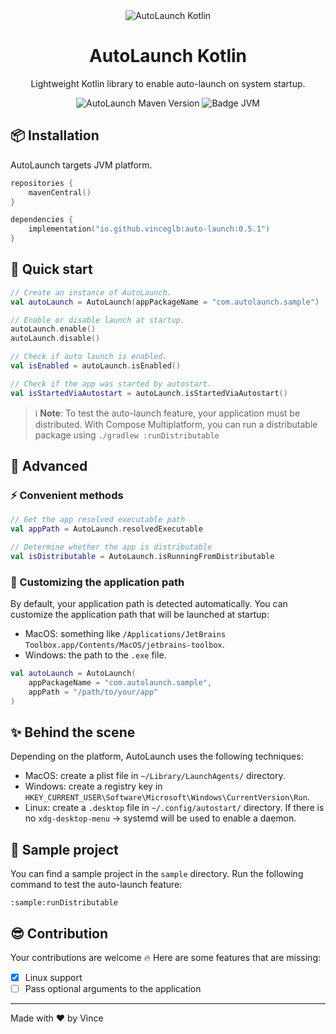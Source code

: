 <div align="center">
  <img src="https://github.com/vinceglb/AutoLaunch/assets/24540801/4bb241fb-7a23-47bb-99fa-cbc937ef9966" alt="AutoLaunch Kotlin" />

  <br>
  
  <h1>AutoLaunch Kotlin</h1>
  <p>Lightweight Kotlin library to enable auto-launch on system startup.</p>

  <div>
    <img src="https://img.shields.io/maven-central/v/io.github.vinceglb/auto-launch" alt="AutoLaunch Maven Version" />
    <img src="https://img.shields.io/badge/Platform-JVM-red.svg?logo=openjdk" alt="Badge JVM" />
  </div>
</div>

## 📦 Installation

AutoLaunch targets JVM platform.

```kotlin
repositories {
    mavenCentral()
}

dependencies {
    implementation("io.github.vinceglb:auto-launch:0.5.1")
}
```

## 🚀 Quick start

```kotlin
// Create an instance of AutoLaunch.
val autoLaunch = AutoLaunch(appPackageName = "com.autolaunch.sample")

// Enable or disable launch at startup.
autoLaunch.enable()
autoLaunch.disable()

// Check if auto launch is enabled.
val isEnabled = autoLaunch.isEnabled()

// Check if the app was started by autostart.
val isStartedViaAutostart = autoLaunch.isStartedViaAutostart()
```

> ℹ️ **Note**: To test the auto-launch feature, your application must be distributed. With Compose Multiplatform, you can run a distributable package using `./gradlew :runDistributable`

## 📖 Advanced

### ⚡️ Convenient methods

```kotlin
// Get the app resolved executable path
val appPath = AutoLaunch.resolvedExecutable

// Determine whether the app is distributable
val isDistributable = AutoLaunch.isRunningFromDistributable
```

### 🔧 Customizing the application path

By default, your application path is detected automatically. You can customize the application path that will be launched at startup:
- MacOS: something like `/Applications/JetBrains Toolbox.app/Contents/MacOS/jetbrains-toolbox`.
- Windows: the path to the `.exe` file.

```kotlin
val autoLaunch = AutoLaunch(
    appPackageName = "com.autolaunch.sample",
    appPath = "/path/to/your/app"
)
```

## ✨ Behind the scene

Depending on the platform, AutoLaunch uses the following techniques:

- MacOS: create a plist file in `~/Library/LaunchAgents/` directory.
- Windows: create a registry key in `HKEY_CURRENT_USER\Software\Microsoft\Windows\CurrentVersion\Run`.
- Linux: create a `.desktop` file in `~/.config/autostart/` directory.
    If there is no `xdg-desktop-menu` -> systemd will be used to enable a daemon.

## 🌱 Sample project

You can find a sample project in the `sample` directory. Run the following command to test the auto-launch feature:

```shell
:sample:runDistributable
``` 

## 😎 Contribution

Your contributions are welcome 🔥 Here are some features that are missing:

- [x] Linux support
- [ ] Pass optional arguments to the application

---

Made with ❤️ by Vince
